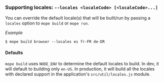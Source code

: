 ### Supporting locales: `--locales <localeCode> [<localeCode>...]`

You can override the default locale(s) that will be built/run by passing a
`locales` option to `mope build` or `mope run`.

_Example_
```
$ mope build browser --locales es fr-FR de-DR
```

#### Defaults

`mope build` uses `NODE_ENV` to determine the default locales to build. In dev,
it will default to building only `en-US`. In production, it will build all the
locales with declared support in the application's `src/util/locales.js` module.